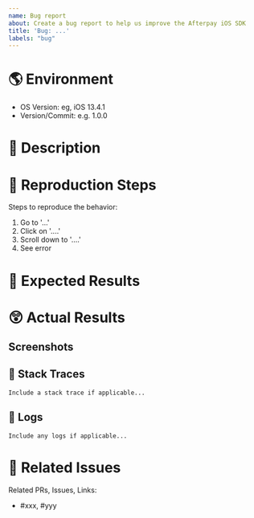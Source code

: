 ```yaml
---
name: Bug report
about: Create a bug report to help us improve the Afterpay iOS SDK
title: 'Bug: ...'
labels: "bug"
---
```

# 🌎 Environment

 - OS Version: eg, iOS 13.4.1
 - Version/Commit: e.g. 1.0.0

# 💬 Description

<!--
Please provide a clear and concise description of what the bug is.
-->

# 🦶 Reproduction Steps

<!-- 
Please provide detailed instructions on how to reproduce the issue.  Include code if necessary.
-->

Steps to reproduce the behavior:
1. Go to '...'
2. Click on '....'
3. Scroll down to '....'
4. See error

# 🤔 Expected Results

<!--
Please provide a clear and concise description of what you expected to happen.
-->

# 😲 Actual Results

<!-- 
Please provide a clear and concise description of what actually happened.
-->

## Screenshots

<!--
If applicable, add screenshots to help explain your problem.
-->

## 📄 Stack Traces

```
Include a stack trace if applicable...
```

## 🌳 Logs

```
Include any logs if applicable...
```

# 🤝 Related Issues

<!--
Please provide references to any thing you think is related to this issue. Include other PRs, Issues or links to things such as Stack Overflow posts, etc.
-->

Related PRs, Issues, Links:
- #xxx, #yyy

